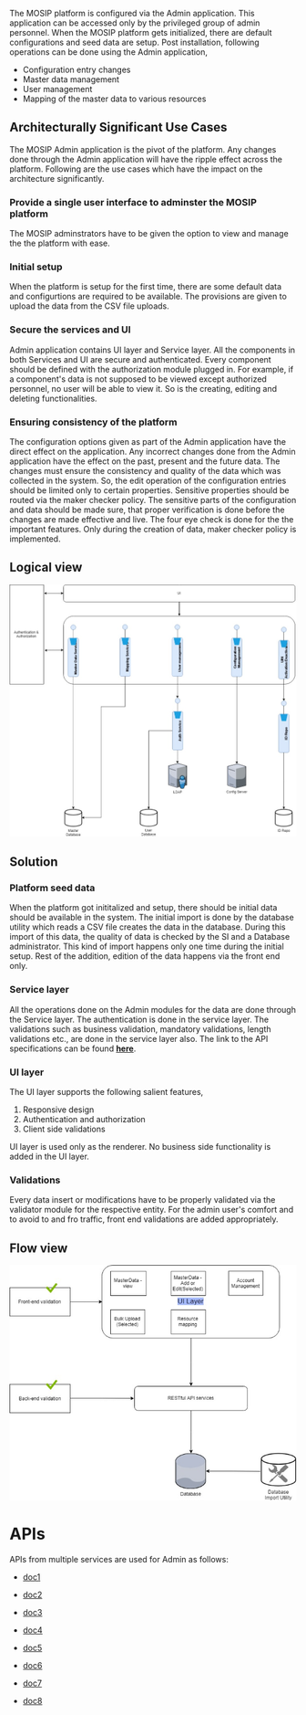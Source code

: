 The MOSIP platform is configured via the Admin application. This application can be accessed only by the privileged group of admin personnel. When the MOSIP platform gets initialized, there are default configurations and seed data are setup. Post installation, following operations can be done using the Admin application,  
* Configuration entry changes 
* Master data management
* User management 
* Mapping of the master data to various resources

## Architecturally Significant Use Cases
The MOSIP Admin application is the pivot of the platform. Any changes done through the Admin application will have the ripple effect across the platform. Following are the use cases which have the impact on the architecture significantly. 

### Provide a single user interface to adminster the MOSIP platform
The MOSIP adminstrators have to be given the option to view and manage the the platform with ease. 

### Initial setup
When the platform is setup for the first time, there are some default data and configurtions are required to be available. The provisions are given to upload the data from the CSV file uploads. 

### Secure the services and UI
Admin application contains UI layer and Service layer. All the components in both Services and UI are secure and authenticated. Every component should be defined with the authorization module plugged in. For example, if a component's data is not supposed to be viewed except authorized personnel, no user will be able to view it. So is the creating, editing and deleting functionalities. 

### Ensuring consistency of the platform
The configuration options given as part of the Admin application have the direct effect on the application. Any incorrect changes done from the Admin application have the effect on the past, present and the future data. The changes must ensure the consistency and quality of the data which was collected in the system. So, the edit operation of the configuration entries should be limited only to certain properties. Sensitive properties should be routed via the maker checker policy. The sensitive parts of the configuration and data should be made sure, that proper verification is done before the changes are made effective and live. The four eye check is done for the the important features. Only during the creation of data, maker checker policy is implemented.

## Logical view

![Logical Diagram](_images/arch_diagrams/MOSIP_Admin_logical_diagram.jpg)


## Solution
### Platform seed data 
When the platform got inititalized and setup, there should be initial data should be available in the system. The initial import is done by the database utility which reads a CSV file creates the data in the database. During this import of this data, the quality of data is checked by the SI and a Database administrator. This kind of import happens only one time during the initial setup. Rest of the addition, edition of the data happens via the front end only. 

### Service layer
All the operations done on the Admin modules for the data are done through the Service layer. The authentication is done in the service layer. The validations such as business validation, mandatory validations, length validations etc., are done in the service layer also. 
The link to the API specifications can be found [**here**](Admin-APIs.md). 

### UI layer
The UI layer supports the following salient features, 
1. Responsive design
2. Authentication and authorization
3. Client side validations

UI layer is used only as the renderer. No business side functionality is added in the UI layer. 

### Validations
Every data insert or modifications have to be properly validated via the validator module for the respective entity. For the admin user's comfort and to avoid to and fro traffic, front end validations are added appropriately. 

## Flow view

![Flow Diagram](_images/arch_diagrams/MOSIP_Admin_Flow.jpg)

# APIs

APIs from multiple services are used for Admin as follows:
* [doc1](Admin-APIs.md)  

* [doc2](Document-APIs.md)

* [doc3](Registration-Center-APIs.md)

* [doc4](Device-APIs.md)

* [doc5](Machine-APIs.md)

* [doc6](Common-APIs.md)

* [doc7](Zone-APIs.md)

* [doc8](Device-Management-APIs.md)

